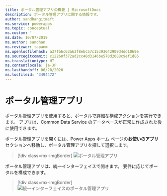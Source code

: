 ```yaml
---
title: ポータル管理アプリの概要 | MicrosoftDocs
description: ポータル管理アプリに関する情報です。
author: sandhangitmsft
ms.service: powerapps
ms.topic: conceptual
ms.custom: ''
ms.date: 10/07/2019
ms.author: sandhan
ms.reviewer: tapanm
ms.openlocfilehash: a37fb6c63a62f8ebc57c15393642909d4dd1069e
ms.sourcegitcommit: c12260f372ad2cc48d3146be570d2088c9ef1d86
ms.translationtype: HT
ms.contentlocale: ja-JP
ms.lasthandoff: 06/20/2020
ms.locfileid: "3494472"
---
```

# <a name="portal-management-app"></a>ポータル管理アプリ

ポータル管理アプリを使用すると、ポータルで詳細な構成アクションを実行できます。 アプリは、Common Data Service のデータベースが正常に作成された後に使用できます。

ポータル管理アプリを開くには、Power Apps ホーム ページの**お使いのアプリ**セクションへ移動し、ポータル管理アプリを探して選択します。

> [!div class=mx-imgBorder]
> ![ポータル管理アプリ](../media/portal-mgmt.png "ポータル管理アプリ")

ポータル管理アプリは、統一インターフェイスで開きます。 要件に応じてポータルを構成できます。

> [!div class=mx-imgBorder]
> ![統一インターフェイスのポータル管理アプリ](../media/portal-mgmt-unified-interface.png "統一インターフェイスのポータル管理アプリ")
  